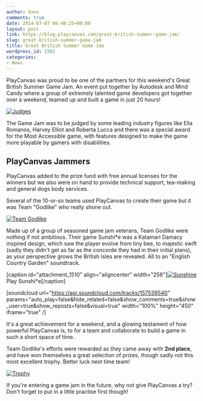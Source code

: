 ```yaml
---
author: dave
comments: true
date: 2014-07-07 06:48:25+00:00
layout: post
link: https://blog.playcanvas.com/great-british-summer-game-jam/
slug: great-british-summer-game-jam
title: Great British Summer Game Jam
wordpress_id: 1502
categories:
- News
---
```


PlayCanvas was proud to be one of the partners for this weekend's Great British Summer Game Jam. An event put together by Autodesk and Mind Candy where a group of extremely talented game developers got together over a weekend, teamed up and built a game in just 20 hours!

[![Judges](https://blog.playcanvas.com/wp-content/uploads/2014/07/judges.jpg)](http://blog.playcanvas.com/wp-content/uploads/2014/07/judges.jpg)

The Game Jam was to be judged by some leading industry figures like Ella Romanos, Harvey Elliot and Roberta Lucca and there was a special award for the Most Accessible game, with features designed to make the game more playable by gamers with disabilities.




## PlayCanvas Jammers


PlayCanvas added to the prize fund with free annual licenses for the winners but we also were on hand to provide technical support, tea-making and general dogs body services.

Several of the 10-or-so teams used PlayCanvas to create their game but it was Team "Godlike" who really shone out.

[![Team Godlike](https://blog.playcanvas.com/wp-content/uploads/2014/07/2014-07-06-19.04.25.jpg)](http://blog.playcanvas.com/wp-content/uploads/2014/07/2014-07-06-19.04.25.jpg)



Made up of a group of seasoned game jam veterans, Team Godlike were nothing if not ambitious. Their game Sunshi*e was a Katamari Damacy inspired design, which saw the player evolve from tiny bee, to majestic swift (sadly they didn't get as far as the concorde they had in their initial plans), as your perspective grows the British Isles are revealed. All to an "English Country Garden" soundtrack.

[caption id="attachment_1510" align="aligncenter" width="256"][![Sunshine](https://blog.playcanvas.com/wp-content/uploads/2014/07/sunshine.png)](http://apps.playcanvas.com/robinb/GBSummerJam/sunshine) Play Sunshi*e[/caption]

[soundcloud url="https://api.soundcloud.com/tracks/157539540" params="auto_play=false&hide_related=false&show_comments=true&show_user=true&show_reposts=false&visual=true" width="100%" height="450" iframe="true" /]

It's a great achievement for a weekend, and a glowing testament of how powerful PlayCanvas is, to for a team and collaborate to build a game in such a short space of time.

Team Godlike's efforts were rewarded as they came away with **2nd place**, and have won themselves a great selection of prizes, though sadly not this most excellent trophy. Better luck next time team!

[![Trophy](https://blog.playcanvas.com/wp-content/uploads/2014/07/trophy.jpg)](http://blog.playcanvas.com/wp-content/uploads/2014/07/trophy.jpg)

If you're entering a game jam in the future, why not give PlayCanvas a try? Don't forget to put in a little practise first though!




